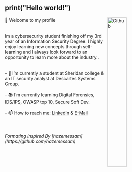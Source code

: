 ## print("Hello world!") 

<!--
**Ab-Mhd/Ab-Mhd** is a ✨ _special_ ✨ repository because its `README.md` (this file) appears on your GitHub profile. --!>


<img width="35%" align="right" alt="Github" src="https://user-images.githubusercontent.com/48678280/88862734-4903af80-d201-11ea-968b-9c939d88a37c.gif" />

👋 Welcome to my profile

<br><br><br>

Im a cybersecurity student finishing off my 3rd year of an Information Security Degree. I highly enjoy learning new concepts through self-learning and I always look forward to an opportunity to learn more about the industry..
 

 


<br><br><br>
- 🔭 I’m currently a student at Sheridan college & an IT security analyst at Descartes Systems Group. <br><br>
- 📚 I’m currently learning  Digital Forensics, IDS/IPS, OWASP top 10, Secure Soft Dev.<br><br>
- 📫 How to reach me: <a href="https://www.linkedin.com/in/abmhd" value="" >LinkedIn</a> & <a href="mailto:ab.mhd@pm.me"> E-Mail </a> <br>



<br><br><br>
<span font-size=:"small"> <i>Formating Inspired By [hazemessam](https://github.com/hazemessam)</i></span>
 
